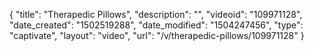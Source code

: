 {
    "title": "Therapedic Pillows",
    "description": "",
    "videoid": "109971128",
    "date_created": "1502519288",
    "date_modified": "1504247456",
    "type": "captivate",
    "layout": "video",
    "url": "\/v\/therapedic-pillows\/109971128"
}